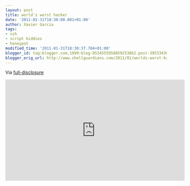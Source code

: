 ```yaml
---
layout: post
title: world's worst hacker
date: '2011-01-31T18:30:00.001+01:00'
author: Xavier Garcia
tags:
- ssh
- script kiddies
- honeypot
modified_time: '2011-01-31T18:30:37.704+01:00'
blogger_id: tag:blogger.com,1999:blog-8534555958859253862.post-3953343064650346325
blogger_orig_url: http://www.shellguardians.com/2011/01/worlds-worst-hacker.html
---
```

Via [full-disclosure](http://lists.grok.org.uk/pipermail/full-disclosure/2011-January/078870.html)

<iframe allowfullscreen="" frameborder="0" height="315" src="http://www.youtube.com/embed/oJagxe-Gvpw" width="560"></iframe>
